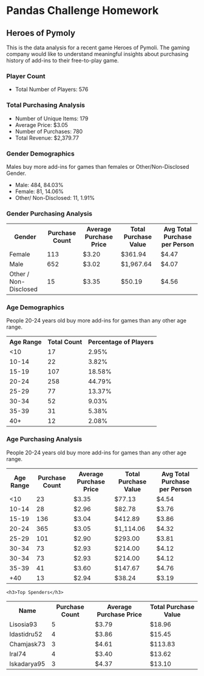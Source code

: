 <h1>Pandas Challenge  Homework</h1>

<h2>Heroes of Pymoly</h2>
    <p> This is the data analysis for a recent game Heroes of Pymoli. The gaming company would like to understand meaningful insights about purchasing history of add-ins to their free-to-play game. </p>

<h3>Player Count</h3>

<ul>
      <li>Total Number of Players: 576</li>
</ul>
<h3>Total Purchasing Analysis</h3>

<ul>
     <li>Number of Unique Items: 179</li>
     <li>Average Price: $3.05</li>
     <li>Number of Purchases: 780</li>
     <li>Total Revenue: $2,379.77</li>
</ul>
<h3>Gender Demographics</h3>
 <p> Males buy more add-ins for games than females or Other/Non-Disclosed Gender. </p>

<ul>
     <li>Male: 484, 84.03%</li>
     <li>Female: 81, 14.06%</li>
     <li>Other/ Non-Disclosed: 11, 1.91%</li>  
</ul>

<h3>Gender Purchasing Analysis</h3>
  <table>
      <tr>
        <th> Gender   </th>
        <th> Purchase Count </th>
        <th> Average Purchase Price </th>
        <th> Total Purchase Value </th>
        <th> Avg Total Purchase per Person </th>
      </tr>
      <tr>
        <td> Female </td>
        <td> 113 </td>
        <td> $3.20 </td>
        <td> $361.94 </td>
        <td> $4.47 </td>
      </tr>
          <tr>
        <td> Male </td>
        <td> 652 </td>
        <td> $3.02 </td>
        <td> $1,967.64 </td>
        <td> $4.07 </td>
      </tr>
         </tr>
          <tr>
        <td> Other / Non-Disclosed </td>
        <td> 15 </td>
        <td> $3.35 </td>
        <td> $50.19 </td>
        <td> $4.56 </td>
      </tr>
    </table>

<h3>Age Demographics</h3>
 <p>People 20-24 years old buy more add-ins for games than any other age range. </p>
  <table>
      <tr>
        <th> Age Range   </th>
        <th> Total Count </th>
        <th> Percentage of Players</th>
      </tr>
      <tr>
        <td> <10</td>
        <td> 17 </td>
        <td> 2.95%</td>
      </tr>
      <tr>
        <td> 10-14 </td>
        <td> 22 </td>
        <td> 3.82%</td>
      </tr>
      <tr>
        <td> 15-19 </td>
        <td> 107 </td>
        <td> 18.58%</td>
      </tr>
          <tr>
        <td> 20-24 </td>
        <td> 258 </td>
        <td> 44.79%</td>
      </tr>
              <tr>
        <td> 25-29 </td>
        <td> 77 </td>
        <td> 13.37%</td>
      </tr>
                  <tr>
        <td> 30-34 </td>
        <td> 52 </td>
        <td> 9.03%</td>
                  </tr>
                   <tr>
        <td> 35-39 </td>
        <td> 31 </td>
        <td> 5.38%</td>
      </tr>
                       <tr>
        <td> 40+ </td>
        <td> 12 </td>
        <td> 2.08%</td>
      </tr>
    </table>

<h3>Age Purchasing Analysis</h3>
 <p>People 20-24 years old buy more add-ins for games than any other age range. </p>
  <table>
      <tr>
        <th> Age Range  </th>
        <th> Purchase Count </th>
        <th> Average Purchase Price </th>
        <th> Total Purchase Value </th>
        <th> Avg Total Purchase per Person </th>
      </tr>
      <tr>
        <td> <10 </td>
        <td> 23 </td>
        <td> $3.35 </td>
        <td> $77.13</td>
        <td> $4.54 </td>
      </tr>
          <tr>
        <td> 10-14 </td>
        <td> 28 </td>
        <td> $2.96 </td>
        <td> $82.78</td>
        <td> $3.76</td>
      </tr>
         </tr>
          <tr>
        <td> 15-19 </td>
        <td> 136 </td>
        <td> $3.04 </td>
        <td> $412.89</td>
        <td> $3.86</td>
      </tr>
                <tr>
        <td> 20-24 </td>
        <td> 365 </td>
        <td> $3.05 </td>
        <td> $1,114.06</td>
        <td> $4.32</td>
      </tr>
                      <tr>
        <td> 25-29 </td>
        <td> 101 </td>
        <td> $2.90 </td>
        <td> $293.00</td>
        <td> $3.81</td>
    </tr>
                      <tr>
             <td> 30-34 </td>
        <td> 73 </td>
        <td> $2.93 </td>
        <td> $214.00</td>
        <td> $4.12</td>
    </tr>
                      <tr>
        <td> 30-34 </td>
        <td> 73 </td>
        <td> $2.93 </td>
        <td> $214.00</td>
        <td> $4.12</td>
    </tr>
                      <tr>
            <td> 35-39</td>
        <td> 41 </td>
        <td> $3.60 </td>
        <td> $147.67</td>
        <td> $4.76</td>
      </tr>
                            <tr>
            <td> +40</td>
        <td> 13 </td>
        <td> $2.94</td>
        <td> $38.24</td>
        <td> $3.19</td>
      </tr>
    </table>
    
    <h3>Top Spenders</h3>
 <table>
      <tr>
        <th> Name  </th>
        <th> Purchase Count </th>
        <th> Average Purchase Price </th>
        <th> Total Purchase Value </th>
       </tr>
      <tr>
        <td> Lisosia93 </td>
        <td> 5 </td>
        <td> $3.79 </td>
        <td> $18.96</td>
      </tr>
             <tr>
        <td> Idastidru52 </td>
        <td> 4 </td>
        <td> $3.86 </td>
        <td> $15.45</td>
      </tr>  
                 <tr>
        <td> Chamjask73</td>
        <td> 3 </td>
        <td> $4.61 </td>
        <td> $113.83</td>
      </tr> 
                     <tr>
        <td> Iral74 </td>
        <td> 4 </td>
        <td> $3.40 </td>
        <td> $13.62</td>
      </tr> 
                         <tr>
        <td> Iskadarya95 </td>
        <td> 3</td>
        <td> $4.37 </td>
        <td> $13.10</td>
      </tr> 
    </table>
